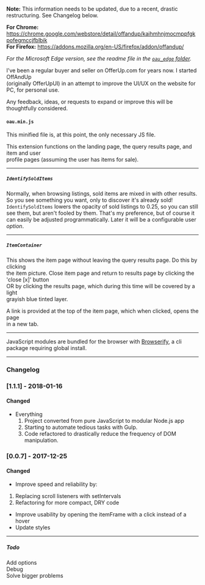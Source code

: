 **Note:** This information needs to be updated, due to a recent, drastic restructuring. See Changelog below.  
  
**For Chrome:** https://chrome.google.com/webstore/detail/offandup/kaihmhnjmocmppfgkpofegmccjfblbik  
**For Firefox:** https://addons.mozilla.org/en-US/firefox/addon/offandup/  

*For the Microsoft Edge version, see the readme file in the [`oau_edge` folder](https://github.com/bnoden/OffAndUp/tree/master/oau_edge).*  

I've been a regular buyer and seller on OfferUp.com for years now. I started OffAndUp  
(originally OfferUpUI) in an attempt to improve the UI/UX on the website for PC, for personal use.  

Any feedback, ideas, or requests to expand or improve this will be thoughtfully considered.  

#### `oau.min.js`  
This minified file is, at this point, the only necessary JS file.  

This extension functions on the landing page, the query results page, and item and user  
profile pages (assuming the user has items for sale).
___  

##### `IdentifySoldItems`  
Normally, when browsing listings, sold items are mixed in with other results.
So you see something you want, only to discover it's already sold!  
`IdentifySoldItems` lowers the opacity of sold listings to 0.25, so you can still
see them, but aren't fooled by them. That's my preference, but of course it can easily
be adjusted programmatically. Later it will be a configurable user *option*.
___  

##### `ItemContainer`  
This shows the item page without leaving the query results page.  Do this by clicking    
the item picture. Close item page and return to results page by clicking the 'close [x]' button  
OR by clicking the results page, which during this time will be covered by a light  
grayish blue tinted layer.  

A link is provided at the top of the item page, which when clicked, opens the page  
in a new tab.  
___  
 JavaScript modules are bundled for the browser with [Browserify](https://github.com/browserify/browserify), a cli package requiring global install.  
 
___  
### Changelog  

### [1.1.1] - 2018-01-16  
#### Changed  
- Everything
  1. Project converted from pure JavaScript to modular Node.js app
  2. Starting to automate tedious tasks with Gulp.
  3. Code refactored to drastically reduce the frequency of DOM manipulation. 

### [0.0.7] - 2017-12-25  
#### Changed  
- Improve speed and reliability by:
 1. Replacing scroll listeners with setIntervals
 2. Refactoring for more compact, DRY code

- Improve usability by opening the itemFrame with a click instead of a hover  
- Update styles   
___  

##### Todo  
Add options  
Debug  
Solve bigger problems  
